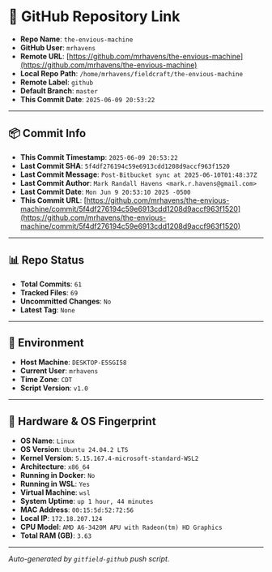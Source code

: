# 🔗 GitHub Repository Link

- **Repo Name**: `the-envious-machine`
- **GitHub User**: `mrhavens`
- **Remote URL**: [https://github.com/mrhavens/the-envious-machine](https://github.com/mrhavens/the-envious-machine)
- **Local Repo Path**: `/home/mrhavens/fieldcraft/the-envious-machine`
- **Remote Label**: `github`
- **Default Branch**: `master`
- **This Commit Date**: `2025-06-09 20:53:22`

---

## 📦 Commit Info

- **This Commit Timestamp**: `2025-06-09 20:53:22`
- **Last Commit SHA**: `5f4df276194c59e6913cdd1208d9accf963f1520`
- **Last Commit Message**: `Post-Bitbucket sync at 2025-06-10T01:48:37Z`
- **Last Commit Author**: `Mark Randall Havens <mark.r.havens@gmail.com>`
- **Last Commit Date**: `Mon Jun 9 20:53:10 2025 -0500`
- **This Commit URL**: [https://github.com/mrhavens/the-envious-machine/commit/5f4df276194c59e6913cdd1208d9accf963f1520](https://github.com/mrhavens/the-envious-machine/commit/5f4df276194c59e6913cdd1208d9accf963f1520)

---

## 📊 Repo Status

- **Total Commits**: `61`
- **Tracked Files**: `69`
- **Uncommitted Changes**: `No`
- **Latest Tag**: `None`

---

## 🧭 Environment

- **Host Machine**: `DESKTOP-E5SGI58`
- **Current User**: `mrhavens`
- **Time Zone**: `CDT`
- **Script Version**: `v1.0`

---

## 🧬 Hardware & OS Fingerprint

- **OS Name**: `Linux`
- **OS Version**: `Ubuntu 24.04.2 LTS`
- **Kernel Version**: `5.15.167.4-microsoft-standard-WSL2`
- **Architecture**: `x86_64`
- **Running in Docker**: `No`
- **Running in WSL**: `Yes`
- **Virtual Machine**: `wsl`
- **System Uptime**: `up 1 hour, 44 minutes`
- **MAC Address**: `00:15:5d:52:72:56`
- **Local IP**: `172.18.207.124`
- **CPU Model**: `AMD A6-3420M APU with Radeon(tm) HD Graphics`
- **Total RAM (GB)**: `3.63`

---

_Auto-generated by `gitfield-github` push script._
